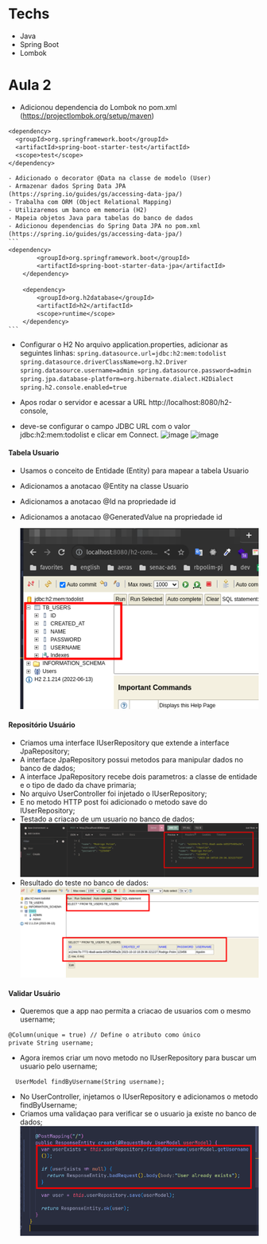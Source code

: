 # Techs

- Java
- Spring Boot
- Lombok

# Aula 2
  - Adicionou dependencia do Lombok no pom.xml (https://projectlombok.org/setup/maven) 

  ```
  <dependency>
    <groupId>org.springframework.boot</groupId>
    <artifactId>spring-boot-starter-test</artifactId>
    <scope>test</scope>
  </dependency>
  ```

    - Adicionado o decorator @Data na classe de modelo (User)
    - Armazenar dados Spring Data JPA (https://spring.io/guides/gs/accessing-data-jpa/) 
    - Trabalha com ORM (Object Relational Mapping)
    - Utilizaremos um banco em memoria (H2)
    - Mapeia objetos Java para tabelas do banco de dados
    - Adicionou dependencias do Spring Data JPA no pom.xml (https://spring.io/guides/gs/accessing-data-jpa/)
    ```
    <dependency>
			<groupId>org.springframework.boot</groupId>
			<artifactId>spring-boot-starter-data-jpa</artifactId>
		</dependency>

		<dependency>
			<groupId>org.h2database</groupId>
			<artifactId>h2</artifactId>
			<scope>runtime</scope>
		</dependency>
    ```

  -  Configurar o H2
    No arquivo application.properties, adicionar as seguintes linhas:
    ```
      spring.datasource.url=jdbc:h2:mem:todolist
      spring.datasource.driverClassName=org.h2.Driver
      spring.datasource.username=admin
      spring.datasource.password=admin
      spring.jpa.database-platform=org.hibernate.dialect.H2Dialect
      spring.h2.console.enabled=true
    ```

  - Apos rodar o servidor e acessar a URL http://localhost:8080/h2-console, 
  - deve-se configurar o campo JDBC URL com o valor jdbc:h2:mem:todolist e clicar em Connect. 
  ![image](https://github.com/rbpolim/supply-marine/assets/66570560/030237cb-fb73-4741-9d38-92a1161667f6)
  ![image](https://github.com/rbpolim/supply-marine/assets/66570560/3f4b3841-5b7f-4c86-a730-7f1e19179dc4)

  #### Tabela Usuario

  - Usamos o conceito de Entidade (Entity) para mapear a tabela Usuario
  - Adicionamos a anotacao @Entity na classe Usuario
  - Adicionamos a anotacao @Id na propriedade id
  - Adicionamos a anotacao @GeneratedValue na propriedade id

    ![Alt text](image-2.png)

  #### Repositório Usuário

  - Criamos uma interface IUserRepository que extende a interface JpaRepository;
  - A interface JpaRepository possui metodos para manipular dados no banco de dados;
  - A interface JpaRepository recebe dois parametros: a classe de entidade e o tipo de dado da chave primaria;
  - No arquivo UserController foi injetado o IUserRepository;
  - E no metodo HTTP post foi adicionado o metodo save do IUserRepository;
  - Testado a criacao de um usuario no banco de dados;
  ![user-created-by-insomnia](image-3.png)
  - Resultado do teste no banco de dados:
  ![user-created-h2database](image-4.png)

  #### Validar Usuário

  - Queremos que a app nao permita a criacao de usuarios com o mesmo username;
  ```
  @Column(unique = true) // Define o atributo como único
  private String username;
  ```
  - Agora iremos criar um novo metodo no IUserRepository para buscar um usuario pelo username;
  ```
    UserModel findByUsername(String username);
  ```

  - No UserController, injetamos o IUserRepository e adicionamos o metodo findByUsername;
  - Criamos uma validaçao para verificar se o usuario ja existe no banco de dados;
  ![validate-user-controller](image-5.png)